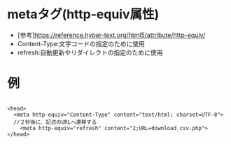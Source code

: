 # metaタグ(http-equiv属性)
- [参考]https://reference.hyper-text.org/html5/attribute/http-equiv/
- Content-Type:文字コードの指定のために使用
- refresh:自動更新やリダイレクトの指定のために使用


# 例

```

<head>
  <meta http-equiv="Content-Type" content="text/html; charset=UTF-8">
  //２秒後に、記述のURLへ遷移する
	<meta http-equiv="refresh" content="2;URL=download_csv.php">
</head>

```
